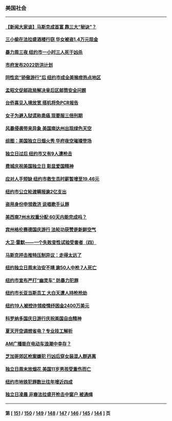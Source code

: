 ### 美国社会
---
#### [【新闻大家谈】马斯克成首富 靠三大“秘诀”？](../../pages/ncid1078160/n13776114.md) 
#### [三小偷在法拉盛酒楼行窃 华女被盗1.4万元现金](../../pages/ncid1078160/n13776189.md) 
#### [暴力周三夜 纽约市一小时三人死于凶杀](../../pages/ncid1078160/n13776145.md) 
#### [市府发布2022防洪计划](../../pages/ncid1078160/n13776183.md) 
#### [同性恋“骄傲游行”后  纽约市成全美猴痘热点地区](../../pages/ncid1078160/n13776186.md) 
#### [孟昭文促邮政局解决皇后区邮筒安全问题](../../pages/ncid1078160/n13776194.md) 
#### [台侨喜见入境放宽 搭机将免PCR报告](../../pages/ncid1078160/n13776086.md) 
#### [女子为避入狱谎称患癌 现要服三倍刑期](../../pages/ncid1078160/n13775978.md) 
#### [风暴侵袭带来异象 美国南达州出现绿色天空](../../pages/ncid1078160/n13775578.md) 
#### [组图：美国独立日烟火秀 华府夜空璀璨登场](../../pages/ncid1078160/n13774797.md) 
#### [独立日过后 纽约市又有9人遭枪击](../../pages/ncid1078160/n13775331.md) 
#### [费城庆祝美国独立日 彰显爱国精神](../../pages/ncid1078160/n13775347.md) 
#### [应对人手短缺  纽约市救生员时薪暂增至19.46元](../../pages/ncid1078160/n13775338.md) 
#### [纽约市公立轮渡瞒报逾2亿支出](../../pages/ncid1078160/n13775368.md) 
#### [盗用身份申领救济 说唱歌手认罪](../../pages/ncid1078160/n13775268.md) 
#### [美西南7州水权重分配 60天内能完成吗？](../../pages/ncid1078160/n13775190.md) 
#### [宾州格伦赛德国庆游行 法轮功获赞是新鲜空气](../../pages/ncid1078160/n13775086.md) 
#### [大卫·雷默——一个失败变性试验受害者（四）](../../pages/ncid1078160/n13775111.md) 
#### [马斯克抨击推特压制异议：走得太远了](../../pages/ncid1078160/n13774952.md) 
#### [纽约独立日周末治安不靖 逾50人中枪 7人死亡](../../pages/ncid1078160/n13774615.md) 
#### [纽约市宣布严打“幽灵车” 防暴力犯罪](../../pages/ncid1078160/n13774613.md) 
#### [纽约市长亚当斯员工 大白天遭人持枪抢劫](../../pages/ncid1078160/n13774620.md) 
#### [纽约19人被控诈领疫情纾困金2400万美元](../../pages/ncid1078160/n13774618.md) 
#### [科罗纳多国庆日游行庆祝美国自由精神](../../pages/ncid1078160/n13774470.md) 
#### [夏天开空调想省电？专业技工解析](../../pages/ncid1078160/n13774456.md) 
#### [AM广播能在电动车浪潮中幸存？](../../pages/ncid1078160/n13774408.md) 
#### [芝加哥郊区枪案嫌犯 行凶后穿女装混人群逃离](../../pages/ncid1078160/n13774288.md) 
#### [独立日周末放烟花 美国11岁男孩受重伤而亡](../../pages/ncid1078160/n13773607.md) 
#### [纽约市地铁犯罪数比往年增近四成](../../pages/ncid1078160/n13773789.md) 
#### [独立日凌晨 非裔法拉盛开枪击中窗户 被通缉](../../pages/ncid1078160/n13773749.md) 

---
#### 第 [ [151](./151.md) / [150](./150.md) / [149](./149.md) / [148](./148.md) / [147](./147.md) / [146](./146.md) / [145](./145.md) / [144](./144.md) ] 页
